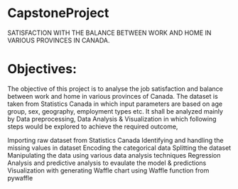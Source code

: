 # CapstoneProject
SATISFACTION WITH THE BALANCE BETWEEN WORK AND HOME IN VARIOUS PROVINCES IN CANADA.

# Objectives:
The objective of this project is to analyse the job satisfaction and balance between work and home in various provinces of Canada. The dataset is taken from Statistics Canada in which input parameters are based on age group, sex, geography, employment types etc. It shall be analyzed mainly by Data preprocessing, Data Analysis & Visualization in which following steps would be explored to achieve the required outcome,

Importing raw dataset from Statistics Canada 
Identifying and handling the missing values in dataset
Encoding the categorical data
Splitting the dataset
Manipulating the data using various data analysis techniques
Regression Analysis and predictive analysis to evaulate the model & predictions
Visualization with generating Waffle chart using Waffle function from pywaffle

